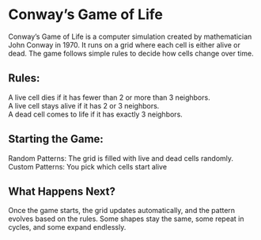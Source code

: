 # Conway’s Game of Life
Conway’s Game of Life is a computer simulation created by mathematician John Conway in 1970. It runs on a grid where each cell is either alive or dead. The game follows simple rules to decide how cells change over time.
## Rules:
A live cell dies if it has fewer than 2 or more than 3 neighbors.<br />
A live cell stays alive if it has 2 or 3 neighbors.<br />
A dead cell comes to life if it has exactly 3 neighbors.<br />
## Starting the Game:
Random Patterns: The grid is filled with live and dead cells randomly.<br />
Custom Patterns: You pick which cells start alive<br />
## What Happens Next?
Once the game starts, the grid updates automatically, and the pattern evolves based on the rules. Some shapes stay the same, some repeat in cycles, and some expand endlessly.
